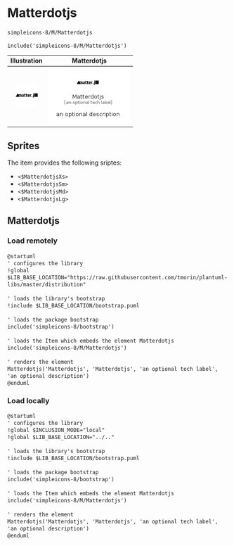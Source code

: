 # Matterdotjs


```text
simpleicons-8/M/Matterdotjs
```

```text
include('simpleicons-8/M/Matterdotjs')
```



| Illustration | Matterdotjs |
| :---: | :---: |
| ![illustration for Illustration](../../simpleicons-8/M/Matterdotjs.png) | ![illustration for Matterdotjs](../../simpleicons-8/M/Matterdotjs.Local.png) |



## Sprites
The item provides the following sriptes:

- `<$MatterdotjsXs>`
- `<$MatterdotjsSm>`
- `<$MatterdotjsMd>`
- `<$MatterdotjsLg>`





## Matterdotjs

### Load remotely
```plantuml
@startuml
' configures the library
!global $LIB_BASE_LOCATION="https://raw.githubusercontent.com/tmorin/plantuml-libs/master/distribution"

' loads the library's bootstrap
!include $LIB_BASE_LOCATION/bootstrap.puml

' loads the package bootstrap
include('simpleicons-8/bootstrap')

' loads the Item which embeds the element Matterdotjs
include('simpleicons-8/M/Matterdotjs')

' renders the element
Matterdotjs('Matterdotjs', 'Matterdotjs', 'an optional tech label', 'an optional description')
@enduml
```

### Load locally
```plantuml
@startuml
' configures the library
!global $INCLUSION_MODE="local"
!global $LIB_BASE_LOCATION="../.."

' loads the library's bootstrap
!include $LIB_BASE_LOCATION/bootstrap.puml

' loads the package bootstrap
include('simpleicons-8/bootstrap')

' loads the Item which embeds the element Matterdotjs
include('simpleicons-8/M/Matterdotjs')

' renders the element
Matterdotjs('Matterdotjs', 'Matterdotjs', 'an optional tech label', 'an optional description')
@enduml
```

